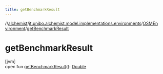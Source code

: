 ```yaml
---
title: getBenchmarkResult
---
```

//[alchemist](../../../index.html)/[it.unibo.alchemist.model.implementations.environments](../index.html)/[OSMEnvironment](index.html)/[getBenchmarkResult](get-benchmark-result.html)



# getBenchmarkResult



[jvm]\
open fun [getBenchmarkResult](get-benchmark-result.html)(): [Double](https://kotlinlang.org/api/latest/jvm/stdlib/kotlin/-double/index.html)




